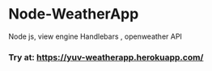 # Node-WeatherApp
Node js, view engine Handlebars , openweather API
### Try at: https://yuv-weatherapp.herokuapp.com/
